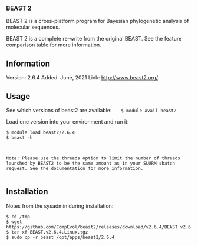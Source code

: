 ### BEAST 2
BEAST 2 is a cross-platform program for Bayesian phylogenetic analysis of molecular sequences.

BEAST 2 is a complete re-write from the original BEAST. See the feature comparison table for more information.




## Information
Version: 2.6.4
Added: June, 2021
Link: http://www.beast2.org/


## Usage 
See which versions of beast2 are available:
  `   $ module avail beast2`

Load one version into your environment and run it:

```
$ module load beast2/2.6.4
$ beast -h



```
```
Note: Please use the threads option to limit the number of threads launched by BEAST2 to be the same amount as in your SLURM sbatch request. See the documentation for more information.


```


 ## Installation
Notes from the sysadmin during installation:
```
$ cd /tmp
$ wget https://github.com/CompEvol/beast2/releases/download/v2.6.4/BEAST.v2.6.4.Linux.tgz
$ tar xf BEAST.v2.6.4.Linux.tgz 
$ sudo cp -r beast /opt/apps/beast2/2.6.4
```